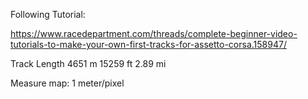 Following Tutorial:

https://www.racedepartment.com/threads/complete-beginner-video-tutorials-to-make-your-own-first-tracks-for-assetto-corsa.158947/

Track Length
4651  m	15259  ft	2.89  mi


Measure map: 1 meter/pixel
